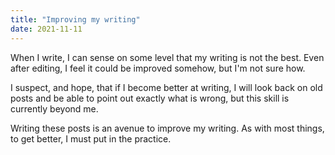 ```yaml
---
title: "Improving my writing"
date: 2021-11-11
---
```


When I write, I can sense on some level that my writing is not the best. Even after editing, I feel it could be improved somehow, but I'm not sure how.

I suspect, and hope, that if I become better at writing, I will look back on old posts and be able to point out exactly what is wrong, but this skill is currently beyond me.

Writing these posts is an avenue to improve my writing. As with most things, to get better, I must put in the practice.
